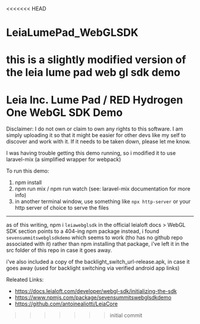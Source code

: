 <<<<<<< HEAD
# LeiaLumePad_WebGLSDK
this is a slightly modified version of the leia lume pad web gl sdk demo
=======
# Leia Inc. Lume Pad / RED Hydrogen One WebGL SDK Demo

Disclaimer: I do not own or claim to own any rights to this software. I am simply uploading it so that it might be easier for other devs like my self to discover and work with it.
If it needs to be taken down, please let me know.

I was having trouble getting this demo running, so i modified it to use laravel-mix (a simplified wrapper for webpack)

To run this demo:
1. npm install
1. npm run mix / npm run watch (see: laravel-mix documentation for more info)
1. in another terminal window, use something like `npx http-server` or your http server of choice to serve the files

---

as of this writing, npm i `leiawebglsdk` in the official leialoft docs > WebGL SDK section points to a 404-ing npm package
instead, i found `sevensummitswebglsdkdemo` which seems to work (tho has no github repo associated with it)
rather than npm installing that package, i've left it in the src folder of this repo in case it goes away.

i've also included a copy of the backlight_switch_url-release.apk, in case it goes away (used for backlight switching via verified android app links)

Releated Links:
- https://docs.leialoft.com/developer/webgl-sdk/initializing-the-sdk
- https://www.npmjs.com/package/sevensummitswebglsdkdemo
- https://github.com/antoinealiotti/LeiaCore
>>>>>>> initial commit
